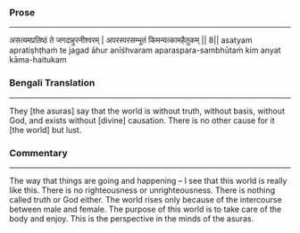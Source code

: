 ### Prose 
 --- 
असत्यमप्रतिष्ठं ते जगदाहुरनीश्वरम् |
अपरस्परसम्भूतं किमन्यत्कामहैतुकम् || 8||
asatyam apratiṣhṭhaṁ te jagad āhur anīśhvaram
aparaspara-sambhūtaṁ kim anyat kāma-haitukam

### Bengali Translation 
 --- 
They [the asuras] say that the world is without truth, without basis, without God, and exists without [divine] causation. There is no other cause for it [the world] but lust.

### Commentary 
 --- 
The way that things are going and happening – I see that this world is really like this. There is no righteousness or unrighteousness. There is nothing called truth or God either. The world rises only because of the intercourse between male and female. The purpose of this world is to take care of the body and enjoy. This is the perspective in the minds of the asuras.
